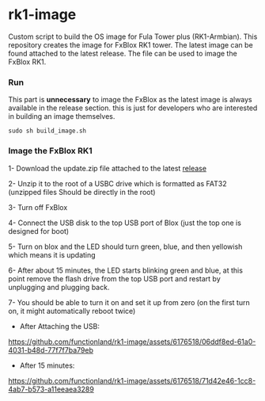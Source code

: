 # rk1-image
Custom script to build the OS image for Fula Tower plus (RK1-Armbian). This repository creates the image for FxBlox RK1 tower. The latest image can be found attached to the latest release.
The file can be used to image the FxBlox RK1.


### Run

This part is <b>unnecessary</b> to image the FxBlox as the latest image is always available in the release section. this is just for developers who are interested in building an image themselves.
```shell
sudo sh build_image.sh
```

### Image the FxBlox RK1

1- Download the update.zip file attached to the latest [release](https://github.com/functionland/rk1-image/releases)
 
2- Unzip it to the root of a USBC drive which is formatted as FAT32 (unzipped files Should be directly in the root) 
 
3- Turn off FxBlox 
 
4- Connect the USB disk to the top USB port of Blox (just the top one is designed for boot) 
 
5- Turn on blox and the LED should turn green, blue, and then yellowish which means it is updating 
 
6- After about 15 minutes, the LED starts blinking green and blue, at this point remove the flash drive from the top USB port and restart by unplugging and plugging back.  
 
7- You should be able to turn it on and set it up from zero (on the first turn on, it might automatically reboot twice)

- After Attaching the USB:

https://github.com/functionland/rk1-image/assets/6176518/06ddf8ed-61a0-4031-b48d-77f7f7ba79eb

- After 15 minutes:

https://github.com/functionland/rk1-image/assets/6176518/71d42e46-1cc8-4ab7-b573-a11eeaea3289



